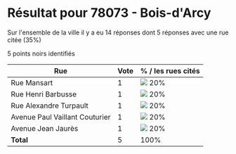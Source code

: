 # Résultat pour 78073 - Bois-d'Arcy

Sur l'ensemble de la ville il y a eu 14 réponses dont 5 réponses avec une rue citée (35%)

5 points noirs identifiés

| Rue | Vote | % / les rues cités|
|-----|------|-------------------|
| Rue Mansart | 1 | <img src="../../img/bar_20.gif" />&nbsp;20%|
| Rue Henri Barbusse | 1 | <img src="../../img/bar_20.gif" />&nbsp;20%|
| Rue Alexandre Turpault | 1 | <img src="../../img/bar_20.gif" />&nbsp;20%|
| Avenue Paul Vaillant Couturier | 1 | <img src="../../img/bar_20.gif" />&nbsp;20%|
| Avenue Jean Jaurès | 1 | <img src="../../img/bar_20.gif" />&nbsp;20%|
| **Total** | 5 | 100%|
